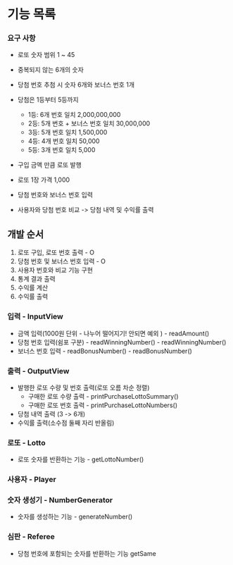 # 기능 목록

### 요구 사항
- 로또 숫자 범위 1 ~ 45
- 중복되지 않는 6개의 숫자
- 당첨 번호 추첨 시 숫자 6개와 보너스 번호 1개
- 당첨은 1등부터 5등까지
  - 1등: 6개 번호 일치 2,000,000,000
  - 2등: 5개 번호 + 보너스 번호 일치 30,000,000
  - 3등: 5개 번호 일치 1,500,000
  - 4등: 4개 번호 일치 50,000
  - 5등: 3개 번호 일치 5,000
  
- 구입 금액 만큼 로또 발행
- 로또 1장 가격 1,000
- 당첨 번호와 보너스 번호 입력
- 사용자와 당첨 번호 비교 -> 당첨 내역 및 수익률 출력

## 개발 순서
1. 로또 구입, 로또 번호 출력 - O
2. 당첨 번호 및 보너스 번호 입력 - O
3. 사용자 번호와 비교 기능 구현
4. 통계 결과 출력
5. 수익률 계산
6. 수익률 출력

### 입력 - InputView
- 금액 입력(1000원 단위 - 나누어 떨어지기! 안되면 예외 ) - readAmount()
- 당첨 번호 입력(쉼포 구분) - readWinningNumber() - readWinningNumber()
- 보너스 번호 입력 - readBonusNumber() - readBonusNumber()

### 출력 - OutputView
- 발행한 로또 수량 및 번호 출력(로또 오름 차순 정렬)
  - 구매한 로또 수량 출력 - printPurchaseLottoSummary()
  - 구매한 로또 번호 출력 - printPurchaseLottoNumbers()
- 당첨 내역 출력 (3 -> 6개)
- 수익률 출력(소수점 둘째 자리 반올림)

### 로또 - Lotto
- 로또 숫자를 반환하는 기능 - getLottoNumber()

### 사용자 - Player

### 숫자 생성기 - NumberGenerator
- 숫자를 생성하는 기능 - generateNumber()

### 심판 - Referee
- 당첨 번호에 포함되는 숫자를 반환하는 기능 getSame